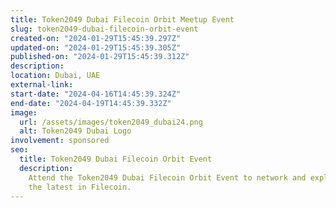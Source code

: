 ```yaml
---
title: Token2049 Dubai Filecoin Orbit Meetup Event
slug: token2049-dubai-filecoin-orbit-event
created-on: "2024-01-29T15:45:39.297Z"
updated-on: "2024-01-29T15:45:39.305Z"
published-on: "2024-01-29T15:45:39.312Z"
description:
location: Dubai, UAE
external-link:
start-date: "2024-04-16T14:45:39.324Z"
end-date: "2024-04-19T14:45:39.332Z"
image:
  url: /assets/images/token2049_dubai24.png
  alt: Token2049 Dubai Logo
involvement: sponsored
seo:
  title: Token2049 Dubai Filecoin Orbit Event
  description:
    Attend the Token2049 Dubai Filecoin Orbit Event to network and explore
    the latest in Filecoin.
---
```

